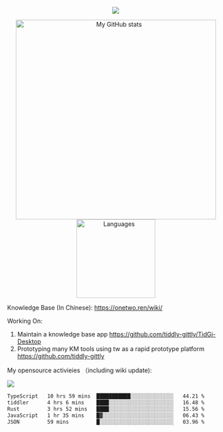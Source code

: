 <a href="https://github.com/linonetwo">
    <p align="center">
        <img src="https://github-profile-trophy.vercel.app/?username=linonetwo&column=7&theme=onedark"/>
    </p>
</a>
<a align="center" href="https://github.com/linonetwo">
  <p align="center">
    <img src="https://github-readme-stats.vercel.app/api?username=linonetwo&show_icons=true&count_private=true" alt="My GitHub stats" width="465"/>
    <img src="https://github-readme-stats.vercel.app/api/top-langs/?username=linonetwo&layout=compact&langs_count=10" alt="Languages" height="183">
  </p>
</a>

Knowledge Base (In Chinese): https://onetwo.ren/wiki/

Working On: 

1. Maintain a knowledge base app https://github.com/tiddly-gittly/TidGi-Desktop
1. Prototyping many KM tools using tw as a rapid prototype platform https://github.com/tiddly-gittly

My opensource activieies （including wiki update):

![](https://visitor-badge.glitch.me/badge?page_id=linonetwo.linonetwo)

<!--START_SECTION:waka-->

```txt
TypeScript   10 hrs 59 mins  ███████████░░░░░░░░░░░░░░   44.21 %
tiddler      4 hrs 6 mins    ████░░░░░░░░░░░░░░░░░░░░░   16.48 %
Rust         3 hrs 52 mins   ████░░░░░░░░░░░░░░░░░░░░░   15.56 %
JavaScript   1 hr 35 mins    █▓░░░░░░░░░░░░░░░░░░░░░░░   06.43 %
JSON         59 mins         █░░░░░░░░░░░░░░░░░░░░░░░░   03.96 %
```

<!--END_SECTION:waka-->
